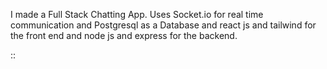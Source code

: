 I made a Full Stack Chatting App. Uses Socket.io for real time communication and Postgresql as a Database and react js and tailwind for the front end and node js and express for the backend.


::

